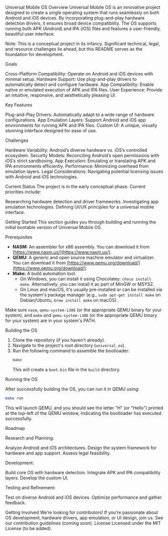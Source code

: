 Universal Mobile OS
Overview
Universal Mobile OS is an innovative project designed to create a single operating system that runs seamlessly on both Android and iOS devices. By incorporating plug-and-play hardware detection drivers, it ensures broad device compatibility. The OS supports running both APK (Android) and IPA (iOS) files and features a user-friendly, beautiful user interface.

Note: This is a conceptual project in its infancy. Significant technical, legal, and resource challenges lie ahead, but this README serves as the foundation for development.

Goals

Cross-Platform Compatibility: Operate on Android and iOS devices with minimal setup.
Hardware Support: Use plug-and-play drivers to automatically detect and configure hardware.
App Compatibility: Enable native or emulated execution of APK and IPA files.
User Experience: Provide an intuitive, responsive, and aesthetically pleasing UI.

Key Features

Plug-and-Play Drivers: Automatically adapt to a wide range of hardware configurations.
App Emulation Layers: Support Android and iOS app environments for running APK and IPA files.
Custom UI: A unique, visually stunning interface designed for ease of use.

Challenges

Hardware Variability: Android’s diverse hardware vs. iOS’s controlled ecosystem.
Security Models: Reconciling Android’s open permissions with iOS’s strict sandboxing.
App Execution: Emulating or translating APK and IPA environments efficiently.
Performance: Minimizing overhead from emulation layers.
Legal Considerations: Navigating potential licensing issues with Android and iOS technologies.

Current Status
The project is in the early conceptual phase. Current priorities include:

Researching hardware detection and driver frameworks.
Investigating app emulation technologies.
Defining UI/UX principles for a universal mobile interface.

Getting Started
This section guides you through building and running the initial bootable version of Universal Mobile OS.

Prerequisites

*   **NASM:** An assembler for x86 assembly. You can download it from [https://www.nasm.us/](https://www.nasm.us/).
*   **QEMU:** A generic and open source machine emulator and virtualizer. You can download it from [https://www.qemu.org/download/](https://www.qemu.org/download/).
*   **Make:** A build automation tool. 
    *   On Windows, you can install it using Chocolatey: `choco install make`. Alternatively, you can install it as part of MinGW or MSYS2.
    *   On Linux and macOS, it's usually pre-installed or can be installed via the system's package manager (e.g., `sudo apt-get install make` on Debian/Ubuntu, `brew install make` on macOS).

Make sure `nasm`, `qemu-system-i386` (or the appropriate QEMU binary for your system), and `make` and `qemu-system-i386` (or the appropriate QEMU binary for your system) are in your system's PATH.

Building the OS

1.  Clone the repository (if you haven't already).
2.  Navigate to the project's root directory (`universal_os`).
3.  Run the following command to assemble the bootloader:
    ```sh
    make
    ```
    This will create a `boot.bin` file in the `build` directory.

Running the OS

After successfully building the OS, you can run it in QEMU using:

```sh
make run
```

This will launch QEMU, and you should see the letter "H" (or "Hello") printed at the top-left of the QEMU window, indicating the bootloader has executed successfully.

Roadmap

Research and Planning:

Analyze Android and iOS architectures.
Design the system framework for hardware and app support.
Assess legal feasibility.


Development:

Build core OS with hardware detection.
Integrate APK and IPA compatibility layers.
Develop the custom UI.


Testing and Refinement:

Test on diverse Android and iOS devices.
Optimize performance and gather feedback.



Getting Involved
We’re looking for contributors! If you’re passionate about OS development, hardware drivers, app emulation, or UI design, join us. See our contribution guidelines (coming soon).
License
Licensed under the MIT License (to be added).
